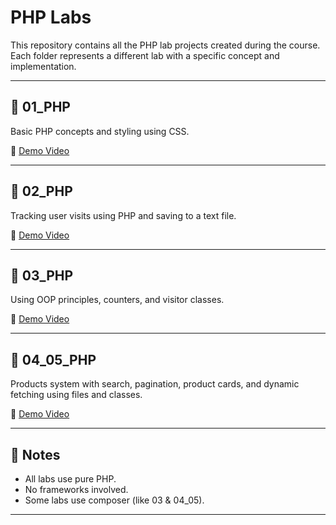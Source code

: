 # PHP Labs

This repository contains all the PHP lab projects created during the course. Each folder represents a different lab with a specific concept and implementation.

---

## 🔹 01_PHP

Basic PHP concepts and styling using CSS.

🎥 [Demo Video](https://drive.google.com/file/d/1ENjYo0vxfTO-zP9vkKiLqK0UBqg2RP7j/view?usp=sharing)

---

## 🔹 02_PHP

Tracking user visits using PHP and saving to a text file.

🎥 [Demo Video](https://drive.google.com/file/d/1whBl6E3ZNF574FDFDTHjVScWLMcVtITx/view?usp=sharing)

---

## 🔹 03_PHP

Using OOP principles, counters, and visitor classes.

🎥 [Demo Video](https://drive.google.com/file/d/10Jgn0WKNCQ__DWedYUndI8tga3kDTrcI/view?usp=sharing)

---

## 🔹 04_05_PHP

Products system with search, pagination, product cards, and dynamic fetching using files and classes.

🎥 [Demo Video](https://drive.google.com/file/d/1iYFg4y2H_n-waQ4HOYWpZLsk32vo5U9o/view?usp=sharing)

---

## 📝 Notes

- All labs use pure PHP.
- No frameworks involved.
- Some labs use composer (like 03 & 04_05).

---
